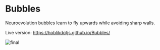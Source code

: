 # Bubbles

Neuroevolution bubbles learn to fly upwards while avoiding sharp walls.

Live version: https://hoblikdotjs.github.io/Bubbles/

![final](https://user-images.githubusercontent.com/51966459/123540776-ff895080-d740-11eb-8d67-b8f2c63f146c.gif)
